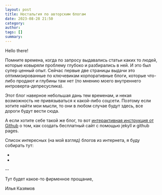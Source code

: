 ```yaml
---
layout: post
title: Ностальгия по авторским блогам
date: 2023-08-28 21:50
category:
author:
tags: []
summary:
---
```


Hello there!

Помните времена, когда по запросу выдавались статьи каких то людей, которые ковыряли проблему глубоко и разбирались в ней. И это был супер ценный опыт. Сейчас первые две страницы выдачи это оптимизированные по ключевикам корпоративные блоги, которые что-либо продают и глубины там нет (по мнению моего внутреннего интроверта-депресуслика).

Этот блог наверное небольшая дань тем временам, и некая возможность не привязываться к какой-либо соцсети. Поэтому если хотите найти мои мысли, то они в любом случае будут здесь, все дороги будут вести сюда.

А если хотите себе такой же блог, то вот [интерактивная инструкция от Github](https://github.com/skills/github-pages) о том, как создать бесплатный сайт с помощью jekyll и github pages.

Список интересных (на мой взгляд) блогов из интернета, я буду собирать тут:

*
*


--

Тут будет какое-то фирменное прощание,

Илья Казямов